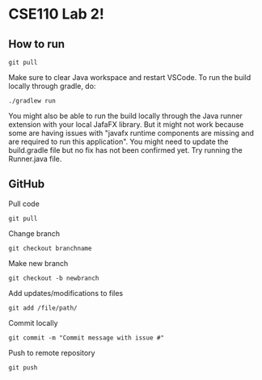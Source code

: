 # CSE110 Lab 2!

## How to run
```
git pull
```
Make sure to clear Java workspace and restart VSCode. To run the build locally through gradle, do:

```
./gradlew run
```
You might also be able to run the build locally through the Java runner extension with your local JafaFX library. But it might not work because some are having issues with "javafx runtime components are missing and are required to run this application". You might need to update the build.gradle file but no fix has not been confirmed yet. Try running the Runner.java file.

## GitHub
Pull code
```
git pull
```
Change branch
```
git checkout branchname
```
Make new branch
```
git checkout -b newbranch
```
Add updates/modifications to files
```
git add /file/path/
```
Commit locally
```
git commit -m "Commit message with issue #"
```
Push to remote repository
```
git push
```
